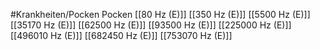 #Krankheiten/Pocken
Pocken
[[80 Hz (E)]]
[[350 Hz (E)]]
[[5500 Hz (E)]]
[[35170 Hz (E)]]
[[62500 Hz (E)]]
[[93500 Hz (E)]]
[[225000 Hz (E)]]
[[496010 Hz (E)]]
[[682450 Hz (E)]]
[[753070 Hz (E)]]